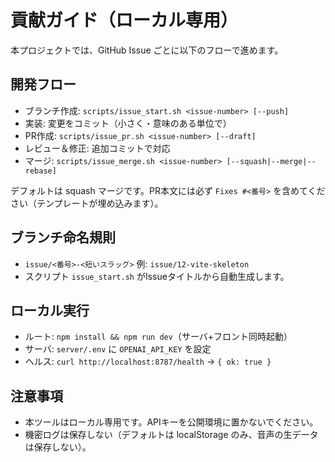 # 貢献ガイド（ローカル専用）

本プロジェクトでは、GitHub Issue ごとに以下のフローで進めます。

## 開発フロー
- ブランチ作成: `scripts/issue_start.sh <issue-number> [--push]`
- 実装: 変更をコミット（小さく・意味のある単位で）
- PR作成: `scripts/issue_pr.sh <issue-number> [--draft]`
- レビュー＆修正: 追加コミットで対応
- マージ: `scripts/issue_merge.sh <issue-number> [--squash|--merge|--rebase]`

デフォルトは squash マージです。PR本文には必ず `Fixes #<番号>` を含めてください（テンプレートが埋め込みます）。

## ブランチ命名規則
- `issue/<番号>-<短いスラッグ>` 例: `issue/12-vite-skeleton`
- スクリプト `issue_start.sh` がIssueタイトルから自動生成します。

## ローカル実行
- ルート: `npm install && npm run dev`（サーバ+フロント同時起動）
- サーバ: `server/.env` に `OPENAI_API_KEY` を設定
- ヘルス: `curl http://localhost:8787/health` → `{ ok: true }`

## 注意事項
- 本ツールはローカル専用です。APIキーを公開環境に置かないでください。
- 機密ログは保存しない（デフォルトは localStorage のみ、音声の生データは保存しない）。

